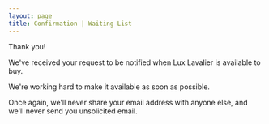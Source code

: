 ```yaml
---
layout: page
title: Confirmation | Waiting List
---
```


Thank you!

We've received your request to be notified when Lux Lavalier is available to buy.

We're working hard to make it available as soon as possible.

Once again, we'll never share your email address with anyone else, and we'll never send you unsolicited email.
